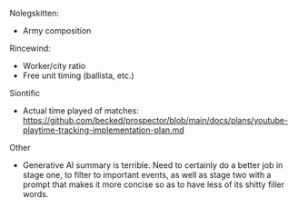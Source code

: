 Nolegskitten:
* Army composition

Rincewind:
* Worker/city ratio
* Free unit timing (ballista, etc.)

Siontific
* Actual time played of matches: https://github.com/becked/prospector/blob/main/docs/plans/youtube-playtime-tracking-implementation-plan.md 

Other
* Generative AI summary is terrible. Need to certainly do a better job in stage one, to filter to important events, as well as stage two with a prompt that makes it more concise so as to have less of its shitty filler words.
